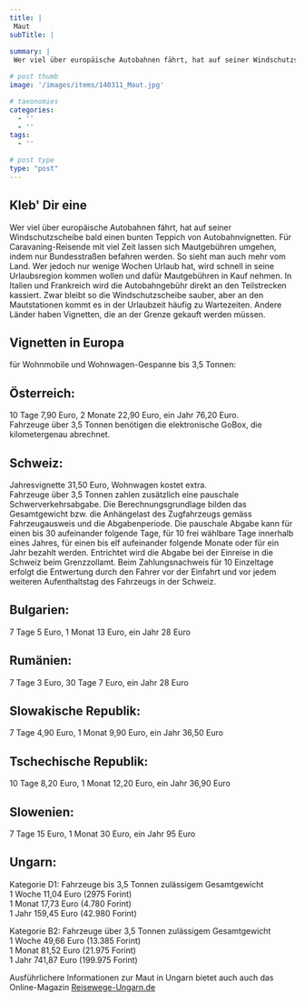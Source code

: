 ```yaml
---
title: |
 Maut
subTitle: |
 
summary: |
 Wer viel über europäische Autobahnen fährt, hat auf seiner Windschutzscheibe bald einen bunten Teppich von Autobahnvignetten. Für Caravaning-Reisende mit viel Zeit lassen sich Mautgebühren umgehen, indem nur Bundesstraßen befahren werden. So sieht man auch mehr vom Land. 

# post thumb
image: '/images/items/140311_Maut.jpg'

# taxonomies
categories: 
  - ''
  - ''
tags:
  - ''

# post type
type: "post"
---
```


## Kleb' Dir eine

Wer viel über europäische Autobahnen fährt, hat auf seiner Windschutzscheibe bald einen bunten Teppich von Autobahnvignetten. Für Caravaning-Reisende mit viel Zeit lassen sich Mautgebühren umgehen, indem nur Bundesstraßen befahren werden. So sieht man auch mehr vom Land. Wer jedoch nur wenige Wochen Urlaub hat, wird schnell in seine Urlaubsregion kommen wollen und dafür Mautgebühren in Kauf nehmen. In Italien und Frankreich wird die Autobahngebühr direkt an den Teilstrecken kassiert. Zwar bleibt so die Windschutzscheibe sauber, aber an den Mautstationen kommt es in der Urlaubzeit häufig zu Wartezeiten. Andere Länder haben Vignetten, die an der Grenze gekauft werden müssen.  

## Vignetten in Europa

für Wohnmobile und Wohnwagen-Gespanne bis 3,5 Tonnen:  

## Österreich:

10 Tage 7,90 Euro, 2 Monate 22,90 Euro, ein Jahr 76,20 Euro.  
 Fahrzeuge über 3,5 Tonnen benötigen die elektronische GoBox, die kilometergenau abrechnet.  

## Schweiz:

Jahresvignette 31,50 Euro, Wohnwagen kostet extra.   
 Fahrzeuge über 3,5 Tonnen zahlen zusätzlich eine pauschale Schwerverkehrsabgabe. Die Berechnungsgrundlage bilden das Gesamtgewicht bzw. die Anhängelast des Zugfahrzeugs gemäss Fahrzeugausweis und die Abgabenperiode. Die pauschale Abgabe kann für einen bis 30 aufeinander folgende Tage, für 10 frei wählbare Tage innerhalb eines Jahres, für einen bis elf aufeinander folgende Monate oder für ein Jahr bezahlt werden. Entrichtet wird die Abgabe bei der Einreise in die Schweiz beim Grenzzollamt. Beim Zahlungsnachweis für 10 Einzeltage erfolgt die Entwertung durch den Fahrer vor der Einfahrt und vor jedem weiteren Aufenthaltstag des Fahrzeugs in der Schweiz.  

## Bulgarien:

7 Tage 5 Euro, 1 Monat 13 Euro, ein Jahr 28 Euro  

## Rumänien:

7 Tage 3 Euro, 30 Tage 7 Euro, ein Jahr 28 Euro  

## Slowakische Republik:

7 Tage 4,90 Euro, 1 Monat 9,90 Euro, ein Jahr 36,50 Euro  

## Tschechische Republik:

10 Tage 8,20 Euro, 1 Monat 12,20 Euro, ein Jahr 36,90 Euro  

## Slowenien:

7 Tage 15 Euro, 1 Monat 30 Euro, ein Jahr 95 Euro  

## Ungarn:

Kategorie D1: Fahrzeuge bis 3,5 Tonnen zulässigem Gesamtgewicht  
 1 Woche 11,04 Euro (2975 Forint)  
 1 Monat 17,73 Euro (4.780 Forint)  
 1 Jahr 159,45 Euro (42.980 Forint)

Kategorie B2: Fahrzeuge über 3,5 Tonnen zulässigem Gesamtgewicht  
 1 Woche 49,66 Euro (13.385 Forint)  
 1 Monat 81,52 Euro (21.975 Forint)  
 1 Jahr 741,87 Euro (199.975 Forint)  

Ausführlichere Informationen zur Maut in Ungarn bietet auch auch das Online-Magazin [Reisewege-Ungarn.de](http://reisewege-ungarn.de/maut-in-ungarn/ )